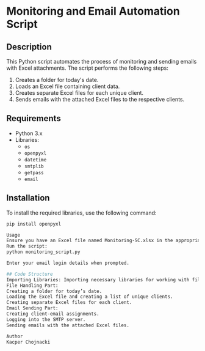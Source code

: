 # Monitoring and Email Automation Script

## Description
This Python script automates the process of monitoring and sending emails with Excel attachments. The script performs the following steps:
1. Creates a folder for today's date.
2. Loads an Excel file containing client data.
3. Creates separate Excel files for each unique client.
4. Sends emails with the attached Excel files to the respective clients.

## Requirements
- Python 3.x
- Libraries:
  - `os`
  - `openpyxl`
  - `datetime`
  - `smtplib`
  - `getpass`
  - `email`

## Installation
To install the required libraries, use the following command:
```bash
pip install openpyxl

Usage
Ensure you have an Excel file named Monitoring-SC.xlsx in the appropriate folder.
Run the script:
python monitoring_script.py

Enter your email login details when prompted.

## Code Structure
Importing Libraries: Importing necessary libraries for working with file paths, Excel files, and emails.
File Handling Part:
Creating a folder for today’s date.
Loading the Excel file and creating a list of unique clients.
Creating separate Excel files for each client.
Email Sending Part:
Creating client-email assignments.
Logging into the SMTP server.
Sending emails with the attached Excel files.

Author
Kacper Chojnacki

